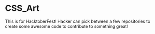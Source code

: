 # CSS_Art
This is for HacktoberFest! Hacker can pick between a few repositories to create some awesome code to contribute to something great!
